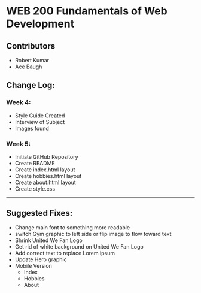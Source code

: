 # WEB 200 Fundamentals of Web Development
## Contributors
- Robert Kumar
- Ace Baugh

## Change Log:

### Week 4:
- Style Guide Created
- Interview of Subject
- Images found

### Week 5:
- Initiate GitHub Repository
- Create README
- Create index.html layout
- Create hobbies.html layout
- Create about.html layout
- Create style.css

___

## Suggested Fixes:
- Change main font to something more readable
- switch Gym graphic to left side or flip image to flow toward text
- Shrink United We Fan Logo
- Get rid of white background on United We Fan Logo
- Add correct text to replace Lorem ipsum
- Update Hero graphic
- Mobile Version
  - Index
  - Hobbies
  - About
